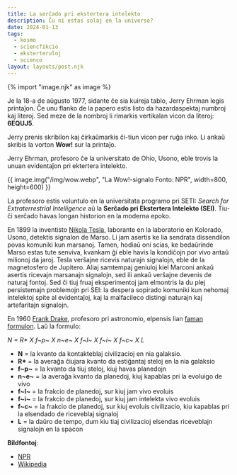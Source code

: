 ```yaml
---
title: La serĉado pri ekstertera intelekto
description: Ĉu ni estas solaj en la universo?
date: 2024-01-13
tags:
  - kosmo
  - sciencfikcio
  - eksterteruloj
  - scienco
layout: layouts/post.njk
---
```

{% import "image.njk" as image %}

Je la 18-a de aŭgusto 1977, sidante ĉe sia kuireja tablo, Jerry Ehrman legis printaĵon. Ĉe unu flanko de la papero estis listo da hazardaspektaj numbroj kaj literoj. Sed meze de la nombroj li rimarkis vertikalan vicon da literoj: **6EQUJ5**.

Jerry prenis skribilon kaj ĉirkaŭmarkis ĉi-tiun vicon per ruĝa inko. Li ankaŭ skribis la vorton **Wow!** sur la printaĵo.

Jerry Ehrman, profesoro ĉe la universitato de Ohio, Usono, eble trovis la unuan evidentaĵon pri ektertera intelekto.

{{ image.img("/img/wow.webp", "La Wow!-signalo Fonto: NPR", width=800, height=600) }}

La profesoro estis voluntulo en la universitata programo pri SETI: _Search for Extraterrestrial Intelligence_ aŭ la **Serĉado pri Ekstertera Intelekto (SEI)**. Tiu-ĉi serĉado havas longan historion en la moderna epoko.

En 1899 la inventisto [Nikola Tesla](https://eo.wikipedia.org/wiki/Nikola_Tesla),  laborante en la laboratorio en Kolorado, Usono, detektis signalon de Marso. Li jam asertis ke lia sendrata dissendilon povas komuniki kun marsanoj. Tamen, hodiaŭ oni scias, ke bedaŭrinde Marso estas tute senviva, kvankam ĝi eble havis la kondiĉojn por vivo antaŭ milionoj da jaroj. Tesla verŝajne ricevis naturajn signalojn, eble de la magnetosfero de Jupitero. Aliaj samtempaj geniuloj kiel Marconi ankaŭ asertis ricevajn marsanajn signalojn, sed ili ankaŭ verŝajne devenis de naturaj fontoj. Sed ĉi tiuj fruaj eksperimentoj jam elmontris la du plej persistemajn problemojn pri SEI: la despera sopirado komuniki kun nehomaj intelektoj spite al evidentaĵoj, kaj la malfacileco distingi naturajn kaj artefaritajn signalojn.


En 1960 [Frank Drake](https://eo.wikipedia.org/wiki/Frank_Drake), profesoro pri astronomio, elpensis lian [faman formulon](https://eo.wikipedia.org/wiki/Formulo_de_Drake). Laŭ la formulo:

_N = R* X f~p~ X n~e~ X f~l~ X f~i~ X f~c~ X L_

* **N** = la kvanto da kontakteblaj civilizacioj en nia galaksio.
* **R\*** = la averaĝa ĉiujara kvanto da estiĝantaj steloj en la nia galaksio
* **f~p~** = la kvanto da tiuj steloj, kiuj havas planedojn
* **n~e~** = la averaĝa kvanto da planedoj, kiuj kapablas pri la evoluigo de vivo
* **f~l~** = la frakcio de planedoj, sur kiuj jam vivo evoluis
* **f~i~** = la frakcio de planedoj, sur kiuj jam intelekta vivo evoluis
* **f~c~** = la frakcio de planedoj, sur kiuj evoluis civilizacio, kiu kapablas pri la elsendado de riceveblaj signaloj
* **L** = la daŭro de tempo, dum kiu tiaj civilizacioj elsendas riceveblajn signalojn en la spacon



**Bildfontoj**:

* [NPR](https://www.npr.org/sections/krulwich/2010/05/28/126510251/aliens-found-in-ohio-the-wow-signal)
* [Wikipedia](https://wikipedia.org)
